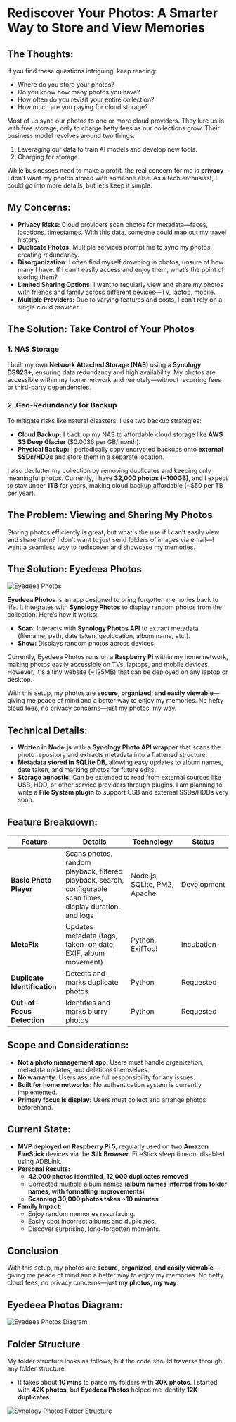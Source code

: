 # Rediscover Your Photos: A Smarter Way to Store and View Memories

## The Thoughts:
If you find these questions intriguing, keep reading:
- Where do you store your photos?
- Do you know how many photos you have?
- How often do you revisit your entire collection?
- How much are you paying for cloud storage?

Most of us sync our photos to one or more cloud providers. They lure us in with free storage, only to charge hefty fees as our collections grow. Their business model revolves around two things:
1. Leveraging our data to train AI models and develop new tools.
2. Charging for storage.

While businesses need to make a profit, the real concern for me is **privacy** - I don’t want my photos stored with someone else. As a tech enthusiast, I could go into more details, but let’s keep it simple.

## My Concerns:
- **Privacy Risks:** Cloud providers scan photos for metadata—faces, locations, timestamps. With this data, someone could map out my travel history.
- **Duplicate Photos:** Multiple services prompt me to sync my photos, creating redundancy.
- **Disorganization:** I often find myself drowning in photos, unsure of how many I have. If I can't easily access and enjoy them, what’s the point of storing them?
- **Limited Sharing Options:** I want to regularly view and share my photos with friends and family across different devices—TV, laptop, mobile.
- **Multiple Providers:** Due to varying features and costs, I can’t rely on a single cloud provider.

## The Solution: Take Control of Your Photos
### 1. NAS Storage
I built my own **Network Attached Storage (NAS)** using a **Synology DS923+**, ensuring data redundancy and high availability. My photos are accessible within my home network and remotely—without recurring fees or third-party dependencies.

### 2. Geo-Redundancy for Backup
To mitigate risks like natural disasters, I use two backup strategies:
- **Cloud Backup:** I back up my NAS to affordable cloud storage like **AWS S3 Deep Glacier** ($0.0036 per GB/month).
- **Physical Backup:** I periodically copy encrypted backups onto **external SSDs/HDDs** and store them in a separate location.

I also declutter my collection by removing duplicates and keeping only meaningful photos. Currently, I have **32,000 photos (~100GB)**, and I expect to stay under **1TB** for years, making cloud backup affordable (~$50 per TB per year).

## The Problem: Viewing and Sharing My Photos
Storing photos efficiently is great, but what's the use if I can't easily view and share them? I don’t want to just send folders of images via email—I want a seamless way to rediscover and showcase my memories.

## The Solution: Eyedeea Photos
![Eyedeea Photos](graphics/Eyedeea_Photos_logo.png)

**Eyedeea Photos** is an app designed to bring forgotten memories back to life. It integrates with **Synology Photos** to display random photos from the collection. Here’s how it works:
- **Scan:** Interacts with **Synology Photos API** to extract metadata (filename, path, date taken, geolocation, album name, etc.).
- **Show:** Displays random photos across devices.

Currently, Eyedeea Photos runs on a **Raspberry Pi** within my home network, making photos easily accessible on TVs, laptops, and mobile devices. However, it's a tiny website (~125MB) that can be deployed on any laptop or desktop.

With this setup, my photos are **secure, organized, and easily viewable**—giving me peace of mind and a better way to enjoy my memories. No hefty cloud fees, no privacy concerns—just my photos, my way.

## Technical Details:
- **Written in Node.js** with a **Synology Photo API wrapper** that scans the photo repository and extracts metadata into a flattened structure.
- **Metadata stored in SQLite DB**, allowing easy updates to album names, date taken, and marking photos for future edits.
- **Storage agnostic:** Can be extended to read from external sources like USB, HDD, or other service providers through plugins. I am planning to write a **File System plugin** to support USB and external SSDs/HDDs very soon.

## Feature Breakdown:
| Feature | Details | Technology | Status |
|---------|---------|------------|--------|
| **Basic Photo Player** | Scans photos, random playback, filtered playback, search, configurable scan times, display duration, and logs | Node.js, SQLite, PM2, Apache | Development |
| **MetaFix** | Updates metadata (tags, taken-on date, EXIF, album movement) | Python, ExifTool | Incubation |
| **Duplicate Identification** | Detects and marks duplicate photos | Python | Requested |
| **Out-of-Focus Detection** | Identifies and marks blurry photos | Python | Requested |

## Scope and Considerations:
- **Not a photo management app:** Users must handle organization, metadata updates, and deletions themselves.
- **No warranty:** Users assume full responsibility for any issues.
- **Built for home networks:** No authentication system is currently implemented.
- **Primary focus is display:** Users must collect and arrange photos beforehand.

## Current State:
- **MVP deployed on Raspberry Pi 5**, regularly used on two **Amazon FireStick** devices via the **Silk Browser**. FireStick sleep timeout disabled using ADBLink.
- **Personal Results:**
  - **42,000 photos identified**, **12,000 duplicates removed**
  - Corrected multiple album names (**album names inferred from folder names, with formatting improvements**)
  - **Scanning 30,000 photos takes ~10 minutes**
- **Family Impact:**
  - Enjoy random memories resurfacing.
  - Easily spot incorrect albums and duplicates.
  - Discover surprising, long-forgotten moments.

## Conclusion
With this setup, my photos are **secure, organized, and easily viewable**—giving me peace of mind and a better way to enjoy my memories. No hefty cloud fees, no privacy concerns—just **my photos, my way**.

## Eyedeea Photos Diagram:
![Eyedeea Photos Diagram](graphics/EyedeeaPhotos_Diagram.png)

## Folder Structure
My folder structure looks as follows, but the code should traverse through any folder structure.
- It takes about **10 mins** to parse my folders with **30K photos**. I started with **42K photos**, but **Eyedeea Photos** helped me identify **12K duplicates**.

![Synology Photos Folder Structure](graphics/EyedeeaPhotos_Folder_Structure.png)
